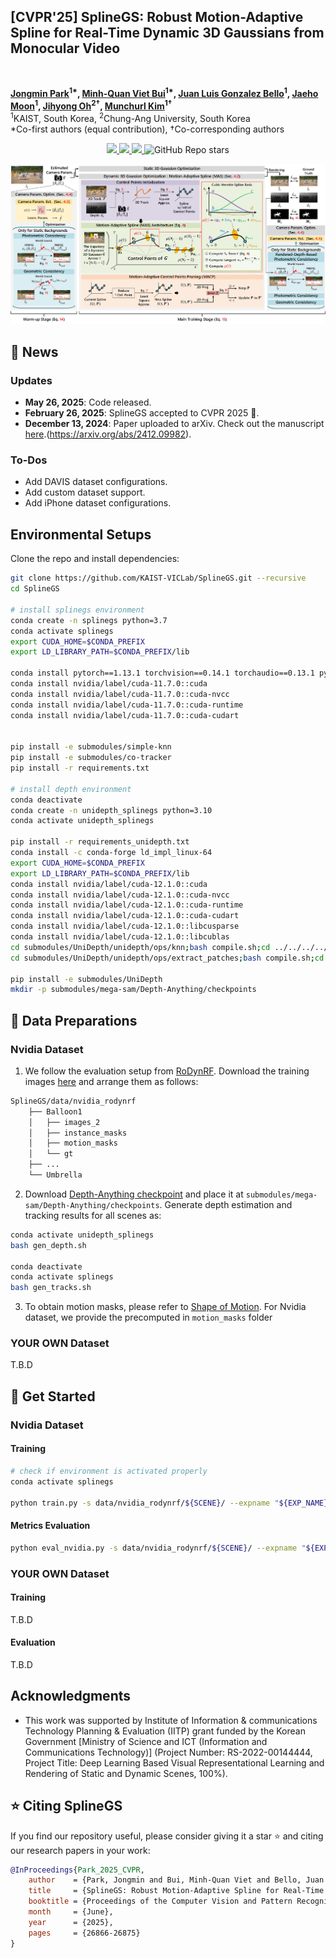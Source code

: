 <div><h2>[CVPR'25] SplineGS: Robust Motion-Adaptive Spline for Real-Time Dynamic 3D Gaussians from Monocular Video</h2></div>
<br>

**[Jongmin Park](https://sites.google.com/view/jongmin-park)<sup>1\*</sup>, [Minh-Quan Viet Bui](https://quan5609.github.io/)<sup>1\*</sup>, [Juan Luis Gonzalez Bello](https://sites.google.com/view/juan-luis-gb/home)<sup>1</sup>, [Jaeho Moon](https://sites.google.com/view/jaehomoon)<sup>1</sup>, [Jihyong Oh](https://cmlab.cau.ac.kr/)<sup>2†</sup>, [Munchurl Kim](https://www.viclab.kaist.ac.kr/)<sup>1†</sup>** 
<br>
<sup>1</sup>KAIST, South Korea, <sup>2</sup>Chung-Ang University, South Korea
<br>
\*Co-first authors (equal contribution), †Co-corresponding authors
<p align="center">
        <a href="https://kaist-viclab.github.io/splinegs-site/" target='_blank'>
        <img src="https://img.shields.io/badge/🐳-Project%20Page-blue">
        </a>
        <a href="https://openaccess.thecvf.com/content/CVPR2025/papers/Park_SplineGS_Robust_Motion-Adaptive_Spline_for_Real-Time_Dynamic_3D_Gaussians_from_CVPR_2025_paper.pdf" target='_blank'>
        <img src="https://img.shields.io/badge/2025-CVPR-brightgreen">
        </a>
        <a href="https://arxiv.org/abs/2412.09982" target='_blank'>
        <img src="https://img.shields.io/badge/arXiv-2312.13528-b31b1b.svg">
        </a>
        <img alt="GitHub Repo stars" src="https://img.shields.io/github/stars/KAIST-VICLab/SplineGS">
</p>

<p align="center" width="100%">
    <img src="https://github.com/KAIST-VICLab/SplineGS/blob/main/assets/architecture.png?raw=tru"> 
</p>

## 📣 News
### Updates
- **May 26, 2025**: Code released.
- **February 26, 2025**: SplineGS accepted to CVPR 2025 🎉.
- **December 13, 2024**: Paper uploaded to arXiv. Check out the manuscript [here](https://arxiv.org/abs/2412.09982).(https://arxiv.org/abs/2412.09982).
### To-Dos
- Add DAVIS dataset configurations.
- Add custom dataset support.
- Add iPhone dataset configurations.
## Environmental Setups
Clone the repo and install dependencies:
```sh
git clone https://github.com/KAIST-VICLab/SplineGS.git --recursive
cd SplineGS

# install splinegs environment
conda create -n splinegs python=3.7 
conda activate splinegs
export CUDA_HOME=$CONDA_PREFIX
export LD_LIBRARY_PATH=$CONDA_PREFIX/lib

conda install pytorch==1.13.1 torchvision==0.14.1 torchaudio==0.13.1 pytorch-cuda=11.7 -c pytorch -c nvidia
conda install nvidia/label/cuda-11.7.0::cuda
conda install nvidia/label/cuda-11.7.0::cuda-nvcc
conda install nvidia/label/cuda-11.7.0::cuda-runtime
conda install nvidia/label/cuda-11.7.0::cuda-cudart


pip install -e submodules/simple-knn
pip install -e submodules/co-tracker
pip install -r requirements.txt

# install depth environment
conda deactivate
conda create -n unidepth_splinegs python=3.10
conda activate unidepth_splinegs

pip install -r requirements_unidepth.txt
conda install -c conda-forge ld_impl_linux-64
export CUDA_HOME=$CONDA_PREFIX
export LD_LIBRARY_PATH=$CONDA_PREFIX/lib
conda install nvidia/label/cuda-12.1.0::cuda
conda install nvidia/label/cuda-12.1.0::cuda-nvcc
conda install nvidia/label/cuda-12.1.0::cuda-runtime
conda install nvidia/label/cuda-12.1.0::cuda-cudart
conda install nvidia/label/cuda-12.1.0::libcusparse
conda install nvidia/label/cuda-12.1.0::libcublas
cd submodules/UniDepth/unidepth/ops/knn;bash compile.sh;cd ../../../../../
cd submodules/UniDepth/unidepth/ops/extract_patches;bash compile.sh;cd ../../../../../

pip install -e submodules/UniDepth
mkdir -p submodules/mega-sam/Depth-Anything/checkpoints
```
## 📁 Data Preparations
### Nvidia Dataset
1. We follow the evaluation setup from [RoDynRF](https://robust-dynrf.github.io/). Download the training images [here](https://github.com/KAIST-VICLab/SplineGS/releases/tag/dataset) and arrange them as follows:
```bash
SplineGS/data/nvidia_rodynrf
    ├── Balloon1
    │   ├── images_2
    │   ├── instance_masks
    │   ├── motion_masks
    │   └── gt
    ├── ...
    └── Umbrella
```
2. Download [Depth-Anything checkpoint](https://huggingface.co/spaces/LiheYoung/Depth-Anything/blob/main/checkpoints/depth_anything_vitl14.pth) and place it at `submodules/mega-sam/Depth-Anything/checkpoints`. Generate depth estimation and tracking results for all scenes as:
```sh
conda activate unidepth_splinegs
bash gen_depth.sh

conda deactivate
conda activate splinegs
bash gen_tracks.sh
```
3. To obtain motion masks, please refer to [Shape of Motion](https://github.com/vye16/shape-of-motion/). For Nvidia dataset, we provide the precomputed in `motion_masks` folder
### YOUR OWN Dataset
T.B.D
## 🚀 Get Started
### Nvidia Dataset
#### Training
```sh
# check if environment is activated properly
conda activate splinegs

python train.py -s data/nvidia_rodynrf/${SCENE}/ --expname "${EXP_NAME}" --configs arguments/nvidia_rodynrf/${SCENE}.py
```
#### Metrics Evaluation
```sh
python eval_nvidia.py -s data/nvidia_rodynrf/${SCENE}/ --expname "${EXP_NAME}" --configs arguments/nvidia_rodynrf/${SCENE}.py --checkpoint output/${EXP_NAME}/point_cloud/fine_best
```
### YOUR OWN Dataset
#### Training
T.B.D
#### Evaluation
T.B.D

## Acknowledgments
- This work was supported by Institute of Information & communications Technology Planning & Evaluation (IITP) grant funded by the Korean Government [Ministry of Science and ICT (Information and Communications Technology)] (Project Number: RS-2022-00144444, Project Title: Deep Learning Based Visual Representational Learning and Rendering of Static and Dynamic Scenes, 100%).

## ⭐ Citing SplineGS

If you find our repository useful, please consider giving it a star ⭐ and citing our research papers in your work:
```bibtex
@InProceedings{Park_2025_CVPR,
    author    = {Park, Jongmin and Bui, Minh-Quan Viet and Bello, Juan Luis Gonzalez and Moon, Jaeho and Oh, Jihyong and Kim, Munchurl},
    title     = {SplineGS: Robust Motion-Adaptive Spline for Real-Time Dynamic 3D Gaussians from Monocular Video},
    booktitle = {Proceedings of the Computer Vision and Pattern Recognition Conference (CVPR)},
    month     = {June},
    year      = {2025},
    pages     = {26866-26875}
}
```
